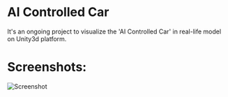 # AI Controlled Car
It's an ongoing project to visualize the 'AI Controlled Car' in real-life model on Unity3d platform.

# Screenshots:
![Screenshot](https://i.imgur.com/7f05nhq.png)
